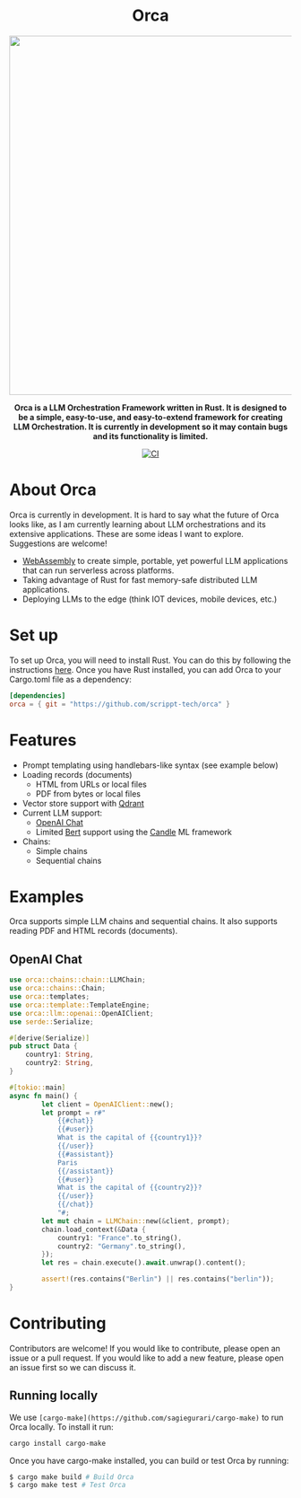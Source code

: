 <div align="center">
  <h1>Orca</h1>
  <img src="https://github.com/scrippt-tech/orca/assets/30184543/1dc482c2-48cd-4982-ab23-b2fed6c492d5" width="640"/>

  <p>
    <strong>Orca is a LLM Orchestration Framework written in Rust. It is designed to be a simple, easy-to-use, and easy-to-extend framework for creating LLM Orchestration. It is currently in development so it may contain bugs and its functionality is limited.</strong>
  </p>
  <p>

<!-- prettier-ignore-start -->

[![CI](https://github.com/scrippt-tech/orca/actions/workflows/ci.yml/badge.svg)](https://github.com/scrippt-tech/orca/actions/workflows/ci.yml)

<!-- prettier-ignore-end -->

  </p>
</div>

# About Orca
Orca is currently in development. It is hard to say what the future of Orca looks like, as I am currently learning about LLM orchestrations and its extensive applications. These are some ideas I want to explore. Suggestions are welcome!
 * [WebAssembly]("https://webassembly.org") to create simple, portable, yet powerful LLM applications that can run serverless across platforms.
 * Taking advantage of Rust for fast memory-safe distributed LLM applications.
 * Deploying LLMs to the edge (think IOT devices, mobile devices, etc.)

# Set up
To set up Orca, you will need to install Rust. You can do this by following the instructions [here](https://www.rust-lang.org/tools/install). Once you have Rust installed, you can add Orca to your Cargo.toml file as a dependency:
```toml
[dependencies]
orca = { git = "https://github.com/scrippt-tech/orca" }
```

# Features
* Prompt templating using handlebars-like syntax (see example below)
* Loading records (documents)
  * HTML from URLs or local files
  * PDF from bytes or local files
* Vector store support with [Qdrant]("https://qdrant.tech")
* Current LLM support:
  * [OpenAI Chat]("https://openai.com")
  * Limited [Bert]("https://huggingface.co/docs/transformers/model_doc/bert) support using the [Candle]("https://github.com/huggingface/candle") ML framework
* Chains:
  * Simple chains
  * Sequential chains

# Examples
Orca supports simple LLM chains and sequential chains. It also supports reading PDF and HTML records (documents).

## OpenAI Chat
```rust
use orca::chains::chain::LLMChain;
use orca::chains::Chain;
use orca::templates;
use orca::template::TemplateEngine;
use orca::llm::openai::OpenAIClient;
use serde::Serialize;

#[derive(Serialize)]
pub struct Data {
    country1: String,
    country2: String,
}

#[tokio::main]
async fn main() {
        let client = OpenAIClient::new();
        let prompt = r#"
            {{#chat}}
            {{#user}}
            What is the capital of {{country1}}?
            {{/user}}
            {{#assistant}}
            Paris
            {{/assistant}}
            {{#user}}
            What is the capital of {{country2}}?
            {{/user}}
            {{/chat}}
            "#;
        let mut chain = LLMChain::new(&client, prompt);
        chain.load_context(&Data {
            country1: "France".to_string(),
            country2: "Germany".to_string(),
        });
        let res = chain.execute().await.unwrap().content();

        assert!(res.contains("Berlin") || res.contains("berlin"));
}
```

# Contributing
Contributors are welcome! If you would like to contribute, please open an issue or a pull request. If you would like to add a new feature, please open an issue first so we can discuss it. 

## Running locally
We use `[cargo-make](https://github.com/sagiegurari/cargo-make)` to run Orca locally. To install it run:
```bash
cargo install cargo-make
```
Once you have cargo-make installed, you can build or test Orca by running:
```bash
$ cargo make build # Build Orca
$ cargo make test # Test Orca
```
